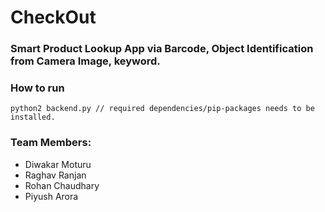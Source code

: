 # CheckOut
### Smart Product Lookup App via Barcode, Object Identification from Camera Image, keyword.

### How to run

```
python2 backend.py // required dependencies/pip-packages needs to be installed.
```


### Team Members:
* Diwakar Moturu
* Raghav Ranjan
* Rohan Chaudhary
* Piyush Arora
